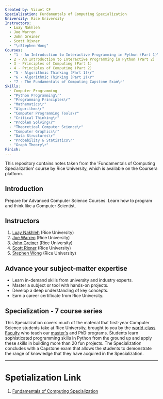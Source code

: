 ```yaml
---
Created by: Vizuet CF
Specialization: Fundamentals of Computing Specialization
University: Rice University
Instructors:
  - Luay Nakhleh
  - Joe Warren
  - John Greiner
  - Scott Rixner
  - "\rStephen Wong"
Courses:
  - "1 - An Introduction to Interactive Programming in Python (Part 1)\r"
  - 2 - An Introduction to Interactive Programming in Python (Part 2)
  - 3 - Principles of Computing (Part 1)
  - 4 - Principles of Computing (Part 2)
  - "5 - Algorithmic Thinking (Part 1)\r"
  - "6 - Algorithmic Thinking (Part 2)\r"
  - "7 - The Fundamentals of Computing Capstone Exam\r"
Skills:
  - Computer Programming
  - "Python Programming\r"
  - "Programming Principles\r"
  - "Mathematics\r"
  - "Algorithms\r"
  - "Computer Programming Tools\r"
  - "Critical Thinking\r"
  - "Problem Solving\r"
  - "Theoretical Computer Science\r"
  - "Computer Graphics\r"
  - "Data Structures\r"
  - "Probability & Statistics\r"
  - "Graph Theory\r"
Finish:
---
```

This repository contains notes taken from the 'Fundamentals of Computing Specialization' course by Rice University, which is available on the Coursera platform.

## Introduction

Prepare for Advanced Computer Science Courses. Learn how to program and think like a Computer Scientist.

## Instructors

1. [Luay Nakhleh](https://www.coursera.org/instructor/luayknakhleh) (Rice University)
2. [Joe Warren](https://www.coursera.org/instructor/~527518) (Rice University)
3. [John Greiner](https://www.coursera.org/instructor/~530929) (Rice University)
4. [Scott Rixner](https://www.coursera.org/instructor/~726142) (Rice University)
5. [Stephen Wong](https://www.coursera.org/instructor/stephenwong) (Rice University)

## Advance your subject-matter expertise

- Learn in-demand skills from university and industry experts.
- Master a subject or tool with hands-on projects.
- Develop a deep understanding of key concepts.
- Earn a career certificate from Rice University.

## Specialization - 7 course series

This Specialization covers much of the material that first-year Computer Science students take at Rice University, brought to you by the [world-class Faculty](https://csweb.rice.edu/academics/graduate-programs/online-mcs/faculty "Rice University | Master of Computer Science Online | World-Class Faculty") who teach our [master's](https://csweb.rice.edu/academics/graduate-programs/online-mcs "Rice University | Master of Computer Science Online") and PhD programs. Students learn sophisticated programming skills in Python from the ground up and apply these skills in building more than 20 fun projects. The Specialization concludes with a Capstone exam that allows the students to demonstrate the range of knowledge that they have acquired in the Specialization.

---
# Spetialization Link 

1. [Fundamentals of Computing Specialization](https://www.coursera.org/programs/universidad-autonoma-metropolitana-on-coursera-oo8cr/specializations/computer-fundamentals)

